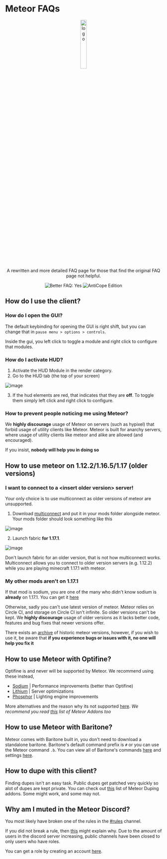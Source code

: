 # Meteor FAQs

<p align="center">
  <img src="https://avatars.githubusercontent.com/u/88768753?s=200&v=4" alt="logo" width="20%"/>
</p>
<p align="center">
  A rewritten and more detailed FAQ page for those that find the original FAQ page not helpful.
</p>
<div align="center">
  <img src="https://img.shields.io/badge/Better%20FAQ%20page-Yes-green" alt="Better FAQ: Yes">
  <img src="https://img.shields.io/badge/AntiCope-Edition-orange" alt="AntiCope Edition">
</div>

## How do I use the client?


### How do I open the GUI?

The default keybinding for opening the GUI is right shift, but you can change that in `pause menu > options > controls`.

Inside the gui, you left click to toggle a module and right click to configure that modules. 

### How do I activate HUD?

1. Activate the HUD Module in the render category.
2. Go to the HUD tab (the top of your screen)

![image](https://user-images.githubusercontent.com/72693226/129832108-683ea81a-028c-4d96-8419-4a5dfde5f527.png)

3. If the hud elements are red, that indicates that they are **off**. To toggle them simply left click and right click to configure.

### How to prevent people noticing me using Meteor?

We **highly discourage** usage of Meteor on servers (such as hypixel) that forbid usage of utility clients like Meteor.
Meteor is built for anarchy servers, where usage of utility clients like meteor and alike are allowed (and encouraged).

If you insist, **nobody will help you in doing so**

## How to use meteor on 1.12.2/1.16.5/1.17 (older versions)


### I want to connect to a \<insert older version\> server!

Your only choice is to use multiconnect as older versions of meteor are unsupported.
1. Download [multiconnect](https://www.curseforge.com/minecraft/mc-mods/multiconnect) and put it in your mods folder alongside meteor.
Your mods folder should look something like this 

![image](https://user-images.githubusercontent.com/72693226/129830229-51108c71-ea20-4172-b5c5-f9102e021b8d.png)

2. Launch fabric **for 1.17.1**. 

![image](https://user-images.githubusercontent.com/72693226/129830462-b2167e40-1afd-4948-9c3e-fdb507bde839.png)

Don't launch fabric for an older version, that is not how multiconnect works. 
Multiconnect allows you to connect to older version servers (e.g. 1.12.2) while you are playing minecraft 1.17.1 with meteor.

### My other mods aren't on 1.17.1

If that mod is sodium, you are one of the many who didn't know sodium is **already** on 1.17.1. 
You can get it [here](https://modrinth.org/mod/sodium)

Otherwise, sadly you can't use latest version of meteor. 
Meteor relies on Circle CI, and storage on Circle CI isn't infinite. So older versions can't be kept. 
We **highly discourage** usage of older versions as it lacks better code, features and bug fixes that newer versions offer.

There exists an [archive](https://github.com/AntiCope/meteor-archive) of historic meteor versions, 
however, if you wish to use it, be aware that **if you experience bugs or issues with it, no one will help you fix it**

## How to use Meteor with Optifine?

Optifine is and never will be supported by Meteor. We recommend using these instead,

- [Sodium](https://modrinth.org/mod/sodium) | Performance improvements (better than Optifine)
- [Lithium](https://www.curseforge.com/minecraft/mc-mods/lithium) | Server optimizations
- [Phosphor](https://modrinth.com/mod/phosphor) | Lighting engine improvements

More alternatives and the reason why its not supported [here](https://gist.github.com/LambdAurora/1f6a4a99af374ce500f250c6b42e8754).
*We recommend you read [this](https://github.com/AntiCope/meteor-lists/blob/master/MeteorAdditionals.md) list of Meteor Addons too*

## How to use Meteor with Baritone?

Meteor comes with Baritone built in, you don't need to download a standalone baritone.
Baritone's default command prefix is `#` or you can use the Meteor command `.b`.
You can view all of Baritone's commands [here](https://github.com/cabaletta/baritone/blob/master/USAGE.md) 
and settings [here](https://baritone.leijurv.com/baritone/api/Settings.html).

## How to dupe with this client?

Finding dupes isn't an easy task. Public dupes get patched very quickly so alot of dupes are kept private.
You can check out [this](https://github.com/AntiCope/meteor-lists/blob/master/MeteorAddons.md#duping) list of Meteor Duping addons.
Some might work, and some may not.

## Why am I muted in the Meteor Discord?

You most likely have broken one of the rules in the [#rules](https://discord.com/channels/689197705683140636/816501672477720626/) channel.

If you did not break a rule, then [this](https://discord.com/channels/689197705683140636/689198722097348624/870066829622652989) might explain why.
Due to the amount of users in the discord server increasing, public channels have been closed to only users who have roles. 

You can get a role by creating an account [here](https://meteorclient.com/account).
